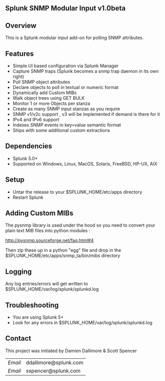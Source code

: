 ## Splunk SNMP Modular Input v1.0beta

## Overview

This is a Splunk modular input add-on for polling SNMP attributes.

## Features

* Simple UI based configuration via Splunk Manager
* Capture SNMP traps (Splunk becomes a snmp trap daemon in its own right)
* Poll SNMP object attributes
* Declare objects to poll in textual or numeric format
* Dynamically add Custom MIBs
* Walk object trees using GET BULK
* Monitor 1 or more Objects per stanza
* Create as many SNMP input stanzas as you require
* SNMP v1/v2c support  , v3 will be implemented if demand is there for it
* IPv4 and IPv6 support
* Indexes SNMP events in key=value semantic format
* Ships with some additional custom extractions


## Dependencies

* Splunk 5.0+
* Supported on Windows, Linux, MacOS, Solaris, FreeBSD, HP-UX, AIX

## Setup

* Untar the release to your $SPLUNK_HOME/etc/apps directory
* Restart Splunk

## Adding Custom MIBs

The pysnmp library is used under the hood so you need to convert your plain text MIB files 
into python modules :

http://pysnmp.sourceforge.net/faq.html#4

Then zip these up in a python "egg" file and drop in the $SPLUNK_HOME/etc/apps/snmp_ta/bin/mibs directory


## Logging

Any log entries/errors will get written to $SPLUNK_HOME/var/log/splunk/splunkd.log


## Troubleshooting

* You are using Splunk 5+
* Look for any errors in $SPLUNK_HOME/var/log/splunk/splunkd.log

## Contact

This project was initiated by Damien Dallimore & Scott Spencer 
<table>

<tr>
<td><em>Email</em></td>
<td>ddallimore@splunk.com</td>
</tr>
<tr>
<td><em>Email</em></td>
<td>sspencer@splunk.com</td>
</tr>


</table>
